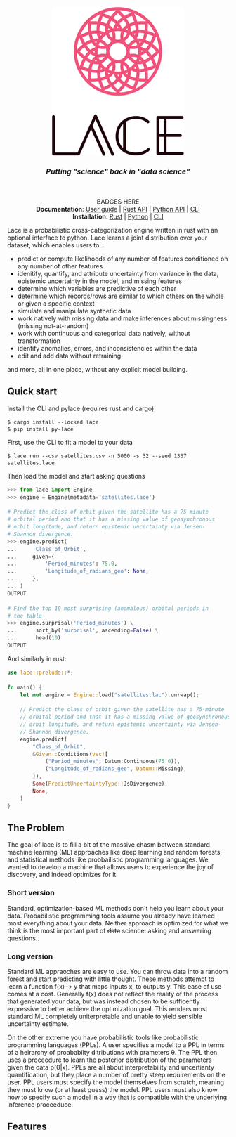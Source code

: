 <div align=center>
        <img src='assets/lace.svg' width='300px'/>
        <i><h3>Putting "science" back in "data science"</h3></i>
</div>

</br>
</br>

<div align=center>
<center>
	BADGES HERE
</center>
</div>

<div align=center>
 <div>
 	<strong>Documentation</strong>: 
 	<a href='#'>User guide</a> | 
 	<a href='#'>Rust API</a> | 
 	<a href='#'>Python API</a> |
 	<a href='#'>CLI</a>
 </div>
  <div>
 	<strong>Installation</strong>: 
 	<a href='#'>Rust</a> | 
 	<a href='#'>Python</a> | 
 	<a href='#'>CLI</a>
 </div>
</div>


Lace is a probabilistic cross-categorization engine written in rust with an optional interface to python. Lace learns a joint distribution over your dataset, which enables users to...

- predict or compute likelihoods of any number of features conditioned on any number of other features
- idenitify, quantify, and attribute uncertainty from variance in the data, epistemic uncertainty in the model, and missing features
- determine which variables are predictive of each other
- determine which records/rows are similar to which others on the whole or given a specific context
- simulate and manipulate synthetic data
- work natively with missing data and make inferences about missingness (missing not-at-random)
- work with continuous and categorical data natively, without transformation
- identify anomalies, errors, and inconsistencies within the data
- edit and add data without retraining

and more, all in one place, without any explicit model building.

## Quick start

Install the CLI and pylace (requires rust and cargo)

```console
$ cargo install --locked lace
$ pip install py-lace
```

First, use the CLI to fit a model to your data

```console
$ lace run --csv satellites.csv -n 5000 -s 32 --seed 1337 satellites.lace 
```

Then load the model and start asking questions


```python
>>> from lace import Engine
>>> engine = Engine(metadata='satellites.lace')

# Predict the class of orbit given the satellite has a 75-minute
# orbital period and that it has a missing value of geosynchronous
# orbit longitude, and return epistemic uncertainty via Jensen-
# Shannon divergence.
>>> engine.predict(
...     'Class_of_Orbit',
...     given={
...         'Period_minutes': 75.0,
...         'Longitude_of_radians_geo': None,
...     },
... )
OUTPUT

# Find the top 10 most surprising (anomalous) orbital periods in
# the table
>>> engine.surprisal('Period_minutes') \
...     .sort_by('surprisal', ascending=False) \
...     .head(10)
OUTPUT
```

And similarly in rust:

```rust
use lace::prelude::*;

fn main() {	
	let mut engine = Engine::load("satellites.lac").unrwap();
	
	// Predict the class of orbit given the satellite has a 75-minute
	// orbital period and that it has a missing value of geosynchronous
	// orbit longitude, and return epistemic uncertainty via Jensen-
	// Shannon divergence.
	engine.predict(
		"Class_of_Orbit",
		&Given::Conditions(vec![
			("Period_minutes", Datum:Continuous(75.0)),
			("Longitude_of_radians_geo", Datum::Missing),
		]),
		Some(PredictUncertaintyType::JsDivergence),
		None,
	)
}
```

## The Problem
The goal of lace is to fill a bit of the massive chasm between standard machine learning (ML) approaches like deep learning and random forests, and statistical methods like probbailistic programming languages. We wanted to develop a machine that allows users to experience the joy of discovery, and indeed optimizes for it.

### Short version
Standard, optimization-based ML methods don't help you learn about your data. Probabilistic programming tools assume you already have learned most everything about your data. Neither approach is optimized for what we think is the most important part of ~~data~~ science: asking and answering questions..

### Long version
Standard ML appraoches are easy to use. You can throw data into a random forest and start predicting with little thought. These methods attempt to learn a function f(x) -> y that maps inputs x, to outputs y. This ease of use comes at a cost. Generally f(x) does not reflect the reality of the process that generated your data, but was instead chosen to be sufficently expressive to better achieve the optimization goal. This renders most standard ML completely uniterpretable and unable to yield sensible uncertainty estimate.

On the other extreme you have probabilistic tools like probabilistic programming languages (PPLs). A user specifies a model to a PPL in terms of a heirarchy of proababilty ditributions with prameters θ. The PPL then uses a proceedure to learn the posterior distribution of the parameters given the data p(θ|x). PPLs are all about interpretability and uncertianty quantification, but they place a number of pretty steep requirements on the user. PPL users must specify the model themselves from scratch, meaning they must know (or at least guess) the model. PPL users must also know how to specify such a model in a way that is compatible with the underlying inference proceeduce.

## Features
